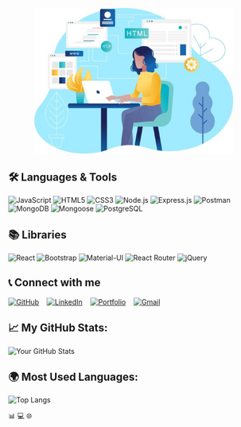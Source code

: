 <p align="center">
    <img src="https://github.com/NooranAlOmari/NooranAlOmari/blob/main/git-de.jpg?raw=true" alt="Project Logo" width="400" />
</p>

## 🛠️ Languages & Tools
![JavaScript](https://img.shields.io/badge/JavaScript-F7DF1E?style=for-the-badge&logo=javascript&logoColor=black)
![HTML5](https://img.shields.io/badge/HTML5-E34F26?style=for-the-badge&logo=html5&logoColor=white)
![CSS3](https://img.shields.io/badge/CSS3-1572B6?style=for-the-badge&logo=css3&logoColor=white)
![Node.js](https://img.shields.io/badge/Node.js-339933?style=for-the-badge&logo=node.js&logoColor=white)
![Express.js](https://img.shields.io/badge/Express.js-000000?style=for-the-badge&logo=express&logoColor=white)
![Postman](https://img.shields.io/badge/Postman-FF6C37?style=for-the-badge&logo=postman&logoColor=white)
![MongoDB](https://img.shields.io/badge/MongoDB-47A248?style=for-the-badge&logo=mongodb&logoColor=white)
![Mongoose](https://img.shields.io/badge/Mongoose-880000?style=for-the-badge&logo=mongoose&logoColor=white)
![PostgreSQL](https://img.shields.io/badge/PostgreSQL-336791?style=for-the-badge&logo=postgresql&logoColor=white)

## 📚 Libraries
![React](https://img.shields.io/badge/React-61DAFB?style=for-the-badge&logo=react&logoColor=black)
![Bootstrap](https://img.shields.io/badge/Bootstrap-563D7C?style=for-the-badge&logo=bootstrap&logoColor=white)
![Material-UI](https://img.shields.io/badge/Material--UI-007FFF?style=for-the-badge&logo=material-ui&logoColor=white)
![React Router](https://img.shields.io/badge/React--Router-CA4245?style=for-the-badge&logo=react-router&logoColor=white)
![jQuery](https://img.shields.io/badge/jQuery-0769AD?style=for-the-badge&logo=jquery&logoColor=white)

## 📞 Connect with me

[![GitHub](https://img.shields.io/badge/GitHub-181717?style=for-the-badge&logo=github&logoColor=white)](https://github.com/YourGitHubUsername) &nbsp;&nbsp;
[![LinkedIn](https://img.shields.io/badge/LinkedIn-0077B5?style=for-the-badge&logo=linkedin&logoColor=white)](https://www.linkedin.com/in/YourLinkedInUsername/) &nbsp;&nbsp;
[![Portfolio](https://img.shields.io/badge/Portfolio-000000?style=for-the-badge&logo=portfolio&logoColor=white)](https://yourportfolio.com) &nbsp;&nbsp;
[![Gmail](https://img.shields.io/badge/Gmail-D14836?style=for-the-badge&logo=gmail&logoColor=white)](mailto:your-email@gmail.com)

## 📈 My GitHub Stats:
![Your GitHub Stats](https://github-readme-stats.vercel.app/api?username=NooranAlOmari&show_icons=true&theme=radical)
## 🌍 Most Used Languages:
![Top Langs](https://github-readme-stats.vercel.app/api/top-langs/?username=NooranAlOmari&layout=compact&theme=radical&hide=html)






📊
💻
🌐

